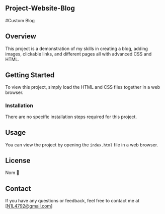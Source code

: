 ## Project-Website-Blog
#Custom Blog
## Overview
This project is a demonstration of my skills in creating a blog, adding images, clickable links, and different pages all with advanced CSS and HTML.

## Getting Started
To view this project, simply load the HTML and CSS files together in a web browser.

### Installation
There are no specific installation steps required for this project.

## Usage
You can view the project by opening the `index.html` file in a web browser.

## License
Nom 💯

## Contact
If you have any questions or feedback, feel free to contact me at [N1L4792@gmail.com]
